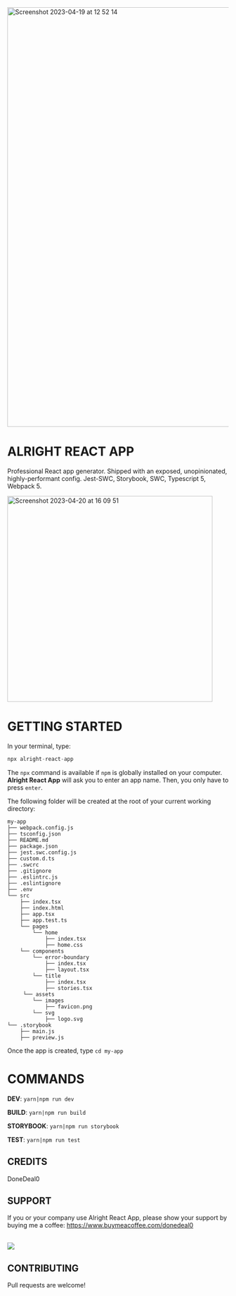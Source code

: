 <img width="952" alt="Screenshot 2023-04-19 at 12 52 14" src="https://user-images.githubusercontent.com/43271780/233053479-bb7dac6e-f992-436a-87d8-5be11f9d92b6.png">

# ALRIGHT REACT APP

Professional React app generator. Shipped with an exposed, unopinionated, highly-performant config.
Jest-SWC, Storybook, SWC, Typescript 5, Webpack 5.

<img width="467" alt="Screenshot 2023-04-20 at 16 09 51" src="https://user-images.githubusercontent.com/43271780/233392542-6346ac1d-0f94-4a07-87f3-cf836bf97c22.png">

# GETTING STARTED

In your terminal, type:

```js
npx alright-react-app
```

The `npx` command is available if `npm` is globally installed on your computer.
**Alright React App** will ask you to enter an app name. Then, you only have to press `enter`.

The following folder will be created at the root of your current working directory:

```
my-app
├── webpack.config.js
├── tsconfig.json
├── README.md
├── package.json
├── jest.swc.config.js
├── custom.d.ts
├── .swcrc
├── .gitignore
├── .eslintrc.js
├── .eslintignore
├── .env
└── src
    ├── index.tsx
    ├── index.html
    ├── app.tsx
    ├── app.test.ts
    └── pages
        └── home
            ├── index.tsx
            ├── home.css
    └── components
        └── error-boundary
            ├── index.tsx
            ├── layout.tsx
        └── title
            ├── index.tsx
            ├── stories.tsx
     └── assets
        └── images
            ├── favicon.png
        └── svg
            ├── logo.svg
└── .storybook
    ├── main.js
    ├── preview.js

```

Once the app is created, type `cd my-app`

# COMMANDS

**DEV**: `yarn|npm run dev`

**BUILD**: `yarn|npm run build`

**STORYBOOK**: `yarn|npm run storybook`

**TEST**: `yarn|npm run test`

## CREDITS

DoneDeal0

## SUPPORT

If you or your company use Alright React App, please show your support by buying me a coffee:
https://www.buymeacoffee.com/donedeal0

<br/>
<a href="https://www.buymeacoffee.com/donedeal0" target="_blank">
<img src="https://user-images.githubusercontent.com/43271780/178990049-46b05704-1344-4d55-a5a7-7265724edc5c.png"/>
</a>
<br/>

## CONTRIBUTING

Pull requests are welcome!
